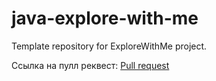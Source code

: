 # java-explore-with-me
Template repository for ExploreWithMe project.

Ссылка на пулл реквест:
<a href=https://github.com/PavelSpectr/java-explore-with-me/pull/3>Pull request</a>